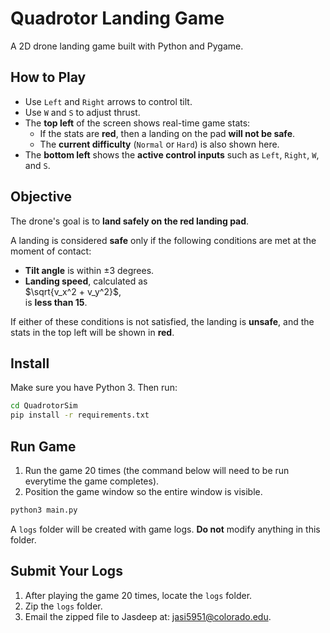 # Quadrotor Landing Game

A 2D drone landing game built with Python and Pygame.

## How to Play
- Use `Left` and `Right` arrows to control tilt.
- Use `W` and `S` to adjust thrust.
- The **top left** of the screen shows real-time game stats:
  - If the stats are **red**, then a landing on the pad **will not be safe**.
  - The **current difficulty** (`Normal` or `Hard`) is also shown here.
- The **bottom left** shows the **active control inputs** such as `Left`, `Right`, `W`, and `S`.

## Objective

The drone's goal is to **land safely on the red landing pad**.

A landing is considered **safe** only if the following conditions are met at the moment of contact:

- **Tilt angle** is within ±3 degrees.
- **Landing speed**, calculated as  
  $\sqrt{v_x^2 + v_y^2}$,  
  is **less than 15**.

If either of these conditions is not satisfied, the landing is **unsafe**, and the stats in the top left will be shown in **red**.

## Install
Make sure you have Python 3. Then run:
```bash
cd QuadrotorSim
pip install -r requirements.txt
```

## Run Game
1. Run the game 20 times (the command below will need to be run everytime the game completes).
2. Position the game window so the entire window is visible.

```bash
python3 main.py
```

A `logs` folder will be created with game logs. **Do not** modify anything in this folder.

## Submit Your Logs
1. After playing the game 20 times, locate the `logs` folder.
2. Zip the `logs` folder.
3. Email the zipped file to Jasdeep at: [jasi5951@colorado.edu](mailto:jasi5951@colorado.edu).


